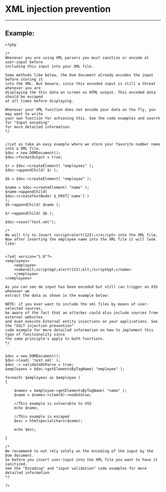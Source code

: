 # XML injection prevention
-------

## Example:


    <?php

	/*
	Whenever you are using XML parsers you must sanitize or encode al user-input before
	including this input into your XML file.

	Some methods like below, the Dom document already encodes the input before storing it
	into the XML. But beware, since this encoded input is still a threat whenever you are
	displaying the this data on screen as HTML output. This encoded data should be escaped
	at all times before displaying.

	Whenever your XML function does not encode your data on the fly, you may want to write
	your own function for achieving this. See the code examples and search for "Input encoding"
	for more detailed information.
	*/


	//Let us take an easy example where we store your favorite number name into a XML file.
	$doc = new DOMDocument();
	$doc->formatOutput = true;

	$r = $doc->createElement( "employees" );
	$doc->appendChild( $r );

	$b = $doc->createElement( "employee" );

	$name = $doc->createElement( "name" );
	$name->appendChild(
	$doc->createTextNode( $_POST['name'] )
	);
	$b->appendChild( $name );

	$r->appendChild( $b );

	$doc->save("test.xml");

	/*
	We will try to insert <script>alert(123);</script> into the XML file,
	Now after inserting the employee name into the XML file it will look like:


	<?xml version="1.0"?>
	<employees>
		<employee>
		<name>&lt;script&gt;alert(123);&lt;/script&gt;</name>
		</employee>
	</employees>

	As you can see de input has been encoded but still can trigger an XSS whenever we
	extract the data as shown in the example below:

	NOTE: if you ever want to include the xml files by means of user-selected sources,
	be aware of the fact that an attacker could also include sources from external websites
	and even execute External entity injections on your applications. See the "XSLT injection prevention"
	code example for more detailed information on how to implement this type of functionality since
	the same principle's apply to both functions.
	*/


	$doc = new DOMDocument();
	$doc->load( 'test.xml' );
	$doc -> validateOnParse = true;
	$employees = $doc->getElementsByTagName( "employee" );

	foreach( $employees as $employee )
	{

		$names = $employee->getElementsByTagName( "name" );
		$name = $names->item(0)->nodeValue;

		//This example is vulnerable to XSS
		echo $name;

		//This example is escaped
		$esc = htmlspecialchars($name);

		echo $esc;

	}

	/*
	We recommend to not rely solely on the encoding of the input by the Dom document.
	So before you insert user-input into the XML file you want to have it sanitized.
	See the "Encoding" and "input validation" code examples for more detailed information
	*/

    ?>
